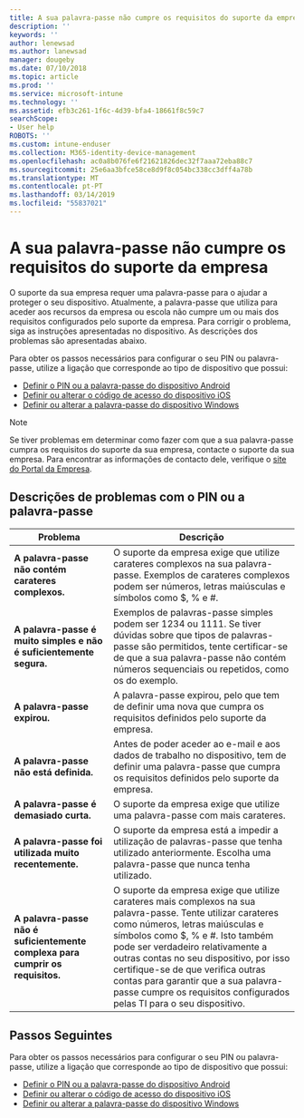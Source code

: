 ```yaml
---
title: A sua palavra-passe não cumpre os requisitos do suporte da empresa | Documentos da Microsoft
description: ''
keywords: ''
author: lenewsad
ms.author: lanewsad
manager: dougeby
ms.date: 07/10/2018
ms.topic: article
ms.prod: ''
ms.service: microsoft-intune
ms.technology: ''
ms.assetid: efb3c261-1f6c-4d39-bfa4-18661f8c59c7
searchScope:
- User help
ROBOTS: ''
ms.custom: intune-enduser
ms.collection: M365-identity-device-management
ms.openlocfilehash: ac0a8b076fe6f21621826dec32f7aaa72eba88c7
ms.sourcegitcommit: 25e6aa3bfce58ce8d9f8c054bc338cc3dff4a78b
ms.translationtype: MT
ms.contentlocale: pt-PT
ms.lasthandoff: 03/14/2019
ms.locfileid: "55837021"
---
```

# <a name="your-password-does-not-meet-your-company-supports-requirements"></a>A sua palavra-passe não cumpre os requisitos do suporte da empresa

O suporte da sua empresa requer uma palavra-passe para o ajudar a proteger o seu dispositivo. Atualmente, a palavra-passe que utiliza para aceder aos recursos da empresa ou escola não cumpre um ou mais dos requisitos configurados pelo suporte da empresa. Para corrigir o problema, siga as instruções apresentadas no dispositivo. As descrições dos problemas são apresentadas abaixo.

Para obter os passos necessários para configurar o seu PIN ou palavra-passe, utilize a ligação que corresponde ao tipo de dispositivo que possui:

- [Definir o PIN ou a palavra-passe do dispositivo Android](set-your-pin-or-password-android.md)
- [Definir ou alterar o código de acesso do dispositivo iOS](set-or-change-your-passcode-ios.md)
- [Definir ou alterar a palavra-passe do dispositivo Windows](set-or-change-your-password-windows.md)

> [!NOTE]
> Se tiver problemas em determinar como fazer com que a sua palavra-passe cumpra os requisitos do suporte da sua empresa, contacte o suporte da sua empresa. Para encontrar as informações de contacto dele, verifique o [site do Portal da Empresa](https://go.microsoft.com/fwlink/?linkid=2010980).

## <a name="pin-or-password-issue-descriptions"></a>Descrições de problemas com o PIN ou a palavra-passe

| **Problema** | **Descrição** |
|-----------------------------------------------------|------------------------------------------------------------------------------------------------------------------------------------------------------------------------------------------------------------------------------------------------------------------------------------------------------------------------------------------------------------|
| **A palavra-passe não contém carateres complexos.** | O suporte da empresa exige que utilize carateres complexos na sua palavra-passe. Exemplos de carateres complexos podem ser números, letras maiúsculas e símbolos como $, % e #. |
| **A palavra-passe é muito simples e não é suficientemente segura.** | Exemplos de palavras-passe simples podem ser 1234 ou 1111. Se tiver dúvidas sobre que tipos de palavras-passe são permitidos, tente certificar-se de que a sua palavra-passe não contém números sequenciais ou repetidos, como os do exemplo. |
| **A palavra-passe expirou.** | A palavra-passe expirou, pelo que tem de definir uma nova que cumpra os requisitos definidos pelo suporte da empresa. |
| **A palavra-passe não está definida.** | Antes de poder aceder ao e-mail e aos dados de trabalho no dispositivo, tem de definir uma palavra-passe que cumpra os requisitos definidos pelo suporte da empresa. |
| **A palavra-passe é demasiado curta.** | O suporte da empresa exige que utilize uma palavra-passe com mais carateres. |
| **A palavra-passe foi utilizada muito recentemente.** | O suporte da empresa está a impedir a utilização de palavras-passe que tenha utilizado anteriormente. Escolha uma palavra-passe que nunca tenha utilizado. |
| **A palavra-passe não é suficientemente complexa para cumprir os requisitos.** | O suporte da empresa exige que utilize carateres mais complexos na sua palavra-passe. Tente utilizar carateres como números, letras maiúsculas e símbolos como $, % e #. Isto também pode ser verdadeiro relativamente a outras contas no seu dispositivo, por isso certifique-se de que verifica outras contas para garantir que a sua palavra-passe cumpre os requisitos configurados pelas TI para o seu dispositivo. |

## <a name="next-steps"></a>Passos Seguintes

Para obter os passos necessários para configurar o seu PIN ou palavra-passe, utilize a ligação que corresponde ao tipo de dispositivo que possui:

- [Definir o PIN ou a palavra-passe do dispositivo Android](set-your-pin-or-password-android.md)
- [Definir ou alterar o código de acesso do dispositivo iOS](set-or-change-your-passcode-ios.md)
- [Definir ou alterar a palavra-passe do dispositivo Windows](set-or-change-your-password-windows.md)
